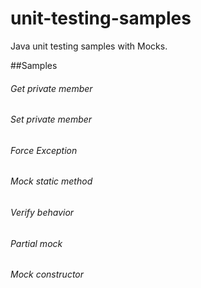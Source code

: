 # unit-testing-samples
Java unit testing samples with Mocks.


##Samples
###### Get private member
###### Set private member
###### Force Exception
###### Mock static method
###### Verify behavior
###### Partial mock
###### Mock constructor


